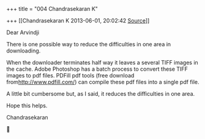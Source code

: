 +++
title = "004 Chandrasekaran K"

+++
[[Chandrasekaran K	2013-06-01, 20:02:42 [Source](https://groups.google.com/g/samskrita/c/rbMNihHL0uw)]]



Dear Arvindji

  

There is one possible way to reduce the difficulties in one area in downloading.

  

When the downloader terminates half way it leaves a several TIFF images in the cache. Adobe Photoshop has a batch process to convert these TIFF images to pdf files. PDFill pdf tools (free download from<http://www.pdfill.com/>) can compile these pdf files into a single pdf file.

  

A little bit cumbersome but, as I said, it reduces the difficulties in one area.

  

Hope this helps.

  

Chandrasekaran



